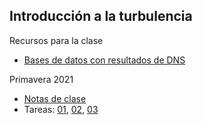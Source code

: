 ## Introducción a la turbulencia

Recursos para la clase
* [Bases de datos con resultados de DNS](https://www.fdy.tu-darmstadt.de/fdyresearch/dns/direkte_numerische_simulation.en.jsp)

Primavera 2021
* [Notas de clase](me6010/notas.pdf)
* Tareas: [01](me6010/tarea01.pdf), [02](me6010/tarea02.pdf), [03](me6010/tarea03.pdf)
